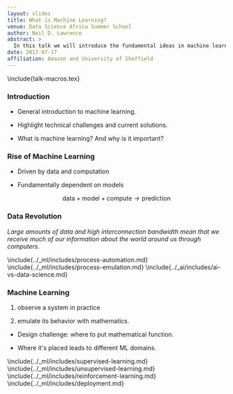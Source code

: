 ```yaml
---
layout: slides
title: What is Machine Learning?
venue: Data Science Africa Summer School
author: Neil D. Lawrence
abstract: >
  In this talk we will introduce the fundamental ideas in machine learning. We'll develop our exposition around the ideas of prediction function and the objective function. We don't so much focus on the derivation of particular algorithms, but more the general principles involved to give an idea of the machine learning *landscape*.
date: 2017-07-17
affiliation: Amazon and University of Sheffield
---
```


\include{talk-macros.tex}

### Introduction

* General introduction to machine learning.

* Highlight technical challenges and current solutions.

* What is machine learning? And why is it important?

### Rise of Machine Learning

* Driven by data and computation

* Fundamentally dependent on models

$$
\text{data} + \text{model} + \text{compute} \rightarrow \text{prediction}
$$

### Data Revolution

<object class="svgplot" data="../_data-science/diagrams/data-science-information-flow.svg"></object>

*Large amounts of data and high interconnection bandwidth mean that we receive much of our information about the world around us through computers.*

\include{../_ml/includes/process-automation.md}
\include{../_ml/includes/process-emulation.md}
\include{../_ai/includes/ai-vs-data-science.md}

### Machine Learning

1. observe a system in practice

2. emulate its behavior with mathematics.

* Design challenge: where to put mathematical function.

* Where it's placed leads to different ML domains.

\include{../_ml/includes/supervised-learning.md}
\include{../_ml/includes/unsupervised-learning.md}
\include{../_ml/includes/reinforcement-learning.md}
\include{../_ml/includes/deployment.md}


